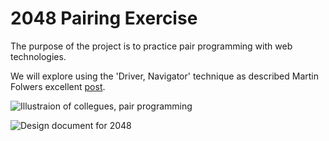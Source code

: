 # 2048 Pairing Exercise

The purpose of the project is to practice pair programming with web technologies.

We will explore using the 'Driver, Navigator' technique as described Martin Folwers excellent [post](https://martinfowler.com/articles/on-pair-programming.html#DriverAndNavigator#DriverAndNavigator).

![Illustraion of collegues, pair programming](https://martinfowler.com/articles/on-pair-programming/driver_navigator.png)

![Design document for 2048](./assets/2048.jpg>)
